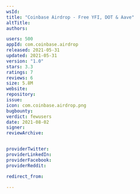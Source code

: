 ```yaml
---
wsId: 
title: "Coinbase Airdrop - Free YFI, DOT & Aave"
altTitle: 
authors:

users: 500
appId: com.coinbase.airdrop
released: 2021-05-31
updated: 2021-05-31
version: "1.0"
stars: 3.3
ratings: 7
reviews: 6
size: 5.8M
website: 
repository: 
issue: 
icon: com.coinbase.airdrop.png
bugbounty: 
verdict: fewusers
date: 2021-08-02
signer: 
reviewArchive:


providerTwitter: 
providerLinkedIn: 
providerFacebook: 
providerReddit: 

redirect_from:

---
```



